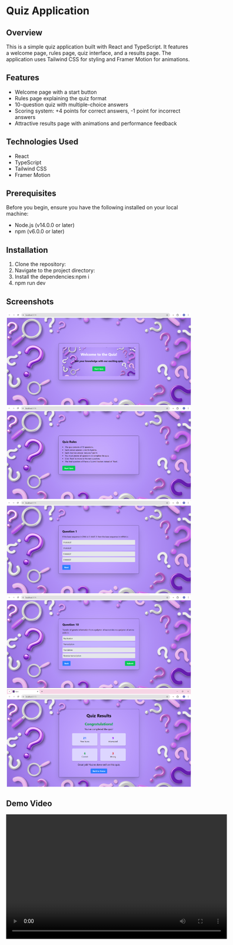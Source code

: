 # Quiz Application

## Overview

This is a simple quiz application built with React and TypeScript. It features a welcome page, rules page, quiz interface, and a results page. The application uses Tailwind CSS for styling and Framer Motion for animations.

## Features

- Welcome page with a start button
- Rules page explaining the quiz format
- 10-question quiz with multiple-choice answers
- Scoring system: +4 points for correct answers, -1 point for incorrect answers
- Attractive results page with animations and performance feedback

## Technologies Used

- React
- TypeScript
- Tailwind CSS
- Framer Motion

## Prerequisites

Before you begin, ensure you have the following installed on your local machine:

- Node.js (v14.0.0 or later)
- npm (v6.0.0 or later)

## Installation

1. Clone the repository:
2. Navigate to the project directory:
3. Install the dependencies:npm i
4. npm run dev

## Screenshots

 
   
  <div align="center">
    <img src="/Frontend/src/assets/img01.png" width="500" alt="Welcome Page">
    <img src="/Frontend/src/assets/img02.png" width="500" alt="Quiz Page">
    <img src="/Frontend/src/assets/img03.png" width="500" alt="Quiz Page">
    <img src="/Frontend/src/assets/img04.png" width="500" alt="Quiz Page">
    <img src="/Frontend/src/assets/img05.png" width="500" alt="Results Page">
  </div>
 
## Demo Video

<div align="center"> <video controls width="600" height="338"> 
<source src="/Frontend/src/assets/Screen Recording 2025-02-01 013957.mp4" type="video/mp4"> Your browser does not support the video tag. </video> 
</div>

 
